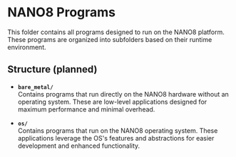 # NANO8 Programs

This folder contains all programs designed to run on the NANO8 platform. These programs are organized into subfolders based on their runtime environment.

## Structure (planned)

- **`bare_metal/`**  
    Contains programs that run directly on the NANO8 hardware without an operating system. These are low-level applications designed for maximum performance and minimal overhead.

- **`os/`**  
    Contains programs that run on the NANO8 operating system. These applications leverage the OS's features and abstractions for easier development and enhanced functionality.